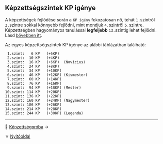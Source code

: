 ## Képzettségszintek KP igénye

A képzettségek fejlődése során a `KP igény` fokozatosan nő, tehát `1.`szintről `2.`szintre sokkal könnyebb fejlődni, mint mondjuk `4.`szintről `5.`szintre. Képzettségben hagyományos tanulással **legfeljebb** `13.`szintig lehet fejlődni. Lásd [bővebben itt](030_04_kepzettsegek_fejlesztese.md#a-14-és-15-képzettségszint).

Az egyes képzettségszintek KP igénye az alábbi táblázatban található:

<!-- tag: md_codeblock_kepzettsegkp_start -->

```
 1.szint:   6 KP   (+6KP)
 2.szint:  10 KP   (+4KP)
 3.szint:  16 KP   (+6KP)  (Novícius)
 4.szint:  24 KP   (+8KP)
 5.szint:  34 KP   (+10KP)
 6.szint:  46 KP   (+12KP) (Kismester)
 7.szint:  60 KP   (+14KP)
 8.szint:  76 KP   (+16KP)
 9.szint:  94 KP   (+18KP) (Mester)
10.szint: 114 KP   (+20KP)
11.szint: 136 KP   (+22KP)
12.szint: 160 KP   (+24KP) (Nagymester)
13.szint: 186 KP   (+26KP)
14.szint: 214 KP   (+28KP)
15.szint: 244 KP   (+30KP) (Legenda)
```

<!-- tag: md_codeblock_kepzettsegkp_end -->

---

🔗 [Képzettségpróba](030_06_01_kepzettsegproba.md) →

⚜️ [Nyitóoldal](start.md#3-k%C3%A9pzetts%C3%A9grendszer-)
